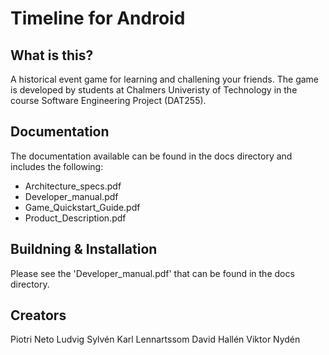 # Timeline for Android

## What is this?

A historical event game for learning and challening your friends. The game is developed by students at Chalmers Univeristy of Technology in the course Software Engineering Project (DAT255).

## Documentation
The documentation available can be found in the docs directory and includes the following:

- Architecture_specs.pdf	
- Developer_manual.pdf		
- Game_Quickstart_Guide.pdf
- Product_Description.pdf

## Buildning & Installation
Please see the 'Developer_manual.pdf' that can be found in the docs directory.

## Creators
Piotri Neto
Ludvig Sylvén
Karl Lennartssom
David Hallén
Viktor Nydén


